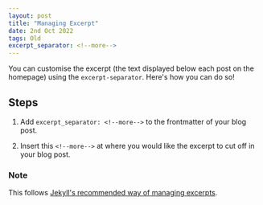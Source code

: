 ```yaml
---
layout: post
title: "Managing Excerpt"
date: 2nd Oct 2022
tags: Old
excerpt_separator: <!--more-->
---
```


You can customise the excerpt (the text displayed below each post on the homepage) using the `excerpt-separator`.<!--more--> Here's how you can do so!

## Steps

1. Add `excerpt_separator: <!--more-->` to the frontmatter of your blog post.

2. Insert this `<!--more-->` at where you would like the excerpt to cut off in your blog post.

### Note

This follows [Jekyll's recommended way of managing excerpts](https://jekyllrb.com/docs/posts/#post-excerpts).

